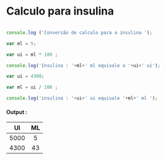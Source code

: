 # Calculo para insulina 




```javascript 

console.log ('Conversão de calculo para a insulina ');

var ml = 5;

var ui = ml * 100 ;

console.log('Insulina : '+ml+' ml equivale a '+ui+' ui');

var ui = 4300;

var ml = ui / 100 ;

console.log('insulina : '+ui+' ui equivale '+ml+' ml ');

```

#### Output :

| UI | ML |
|:-:|:-:|
| 5000 | 5 |
| 4300 | 43 |